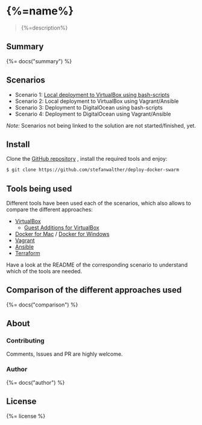 # {%=name%}

> {%=description%}

## Summary
{%= docs("summary") %}

## Scenarios

- Scenario 1: [Local deployment to VirtualBox using bash-scripts](./local-bash)
- Scenario 2: Local deployment to VirtualBox using Vagrant/Ansible 
- Scenario 3: Deployment to DigitalOcean using bash-scripts
- Scenario 4: Deployment to DigitalOcean using Vagrant/Ansible

_Note:_ Scenarios not being linked to the solution are not started/finished, yet.

## Install

Clone the [GitHub repository](https://github.com/stefanwalther/deploy-docker-swarm) , install the required tools and enjoy:

```sh
$ git clone https://github.com/stefanwalther/deploy-docker-swarm
```

## Tools being used

Different tools have been used each of the scenarios, which also allows to compare the different approaches:
 
- [VirtualBox](https://www.virtualbox.org/)
  - [Guest Additions for VirtualBox](https://docs.oracle.com/cd/E36500_01/E36502/html/qs-guest-additions.html)
- [Docker for Mac](https://docs.docker.com/docker-for-mac/) / [Docker for Windows](https://docs.docker.com/docker-for-windows/)
- [Vagrant](https://www.vagrantup.com/)
- [Ansible](https://www.ansible.com/)
- [Terraform](https://www.terraform.io/)

Have a look at the README of the corresponding scenario to understand which of the tools are needed.

## Comparison of the different approaches used
{%= docs("comparison") %}

## About

### Contributing
Comments, Issues and PR are highly welcome.

### Author
{%= docs("author") %}

## License
{%= license %}